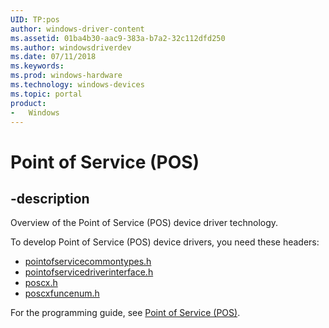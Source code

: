 ```yaml
---
UID: TP:pos
author: windows-driver-content
ms.assetid: 01ba4b30-aac9-383a-b7a2-32c112dfd250
ms.author: windowsdriverdev
ms.date: 07/11/2018
ms.keywords: 
ms.prod: windows-hardware
ms.technology: windows-devices
ms.topic: portal
product:
-	Windows
---
```


# Point of Service (POS)

## -description

Overview of the Point of Service (POS) device driver technology.

To develop Point of Service (POS) device drivers, you need these headers:

 * [pointofservicecommontypes.h](..\pointofservicecommontypes\index.md)
 * [pointofservicedriverinterface.h](..\pointofservicedriverinterface\index.md)
 * [poscx.h](..\poscx\index.md)
 * [poscxfuncenum.h](..\poscxfuncenum\index.md)

For the programming guide, see [Point of Service (POS)](https://docs.microsoft.com/windows-hardware/drivers/pos).

